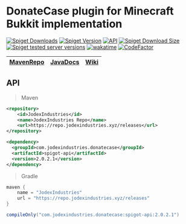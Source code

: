 # DonateCase plugin for Minecraft Bukkit implementation
[![Spiget Downloads](https://img.shields.io/spiget/downloads/106701?label=Spigot%20downloads)](https://www.spigotmc.org/resources/donatecase.106701/)
[![Spiget Version](https://img.shields.io/spiget/version/106701?label=DonateCase)](https://www.spigotmc.org/resources/donatecase.106701/)
[![API](https://repo.jodexindustries.xyz/api/badge/latest/releases/com/jodexindustries/donatecase/api?color=40c14a&name=API&prefix=v)](https://wiki.jodexindustries.xyz/docs/DonateCase/API/install)
[![Spiget Download Size](https://img.shields.io/spiget/download-size/106701)](https://www.spigotmc.org/resources/donatecase.106701/)
[![Spiget tested server versions](https://img.shields.io/spiget/tested-versions/106701)](https://www.spigotmc.org/resources/donatecase.106701/)
[![wakatime](https://wakatime.com/badge/user/829f0c0b-33fd-4885-a87a-8ee676d706fd/project/eaecf335-b19a-4642-9d6c-2637e4a392f5.svg)](https://wakatime.com/badge/user/829f0c0b-33fd-4885-a87a-8ee676d706fd/project/eaecf335-b19a-4642-9d6c-2637e4a392f5)
[![CodeFactor](https://www.codefactor.io/repository/github/jodexx/donatecase/badge)](https://www.codefactor.io/repository/github/jodexx/donatecase)

| [MavenRepo](https://repo.jodexindustries.xyz/#/releases/com/jodexindustries/donatecase/) | [JavaDocs](https://repo.jodexindustries.xyz/javadoc/releases/com/jodexindustries/donatecase/spigot-api/latest) | [Wiki](https://wiki.jodexindustries.xyz/en/docs/2.0.0/DonateCase/API/install) |
|------------------------------------------------------------------------------------------|----------------------------------------------------------------------------------------------------------------|----------------------------------------------------------------------------------|



## API
> Maven
```xml
<repository>
    <id>JodexIndustries</id>
    <name>JodexIndustries Repo</name>
    <url>https://repo.jodexindustries.xyz/releases</url>
</repository>
```
```xml
<dependency>
  <groupId>com.jodexindustries.donatecase</groupId>
  <artifactId>spigot-api</artifactId>
  <version>2.0.2.1</version>
</dependency>
```
> Gradle
```groovy
maven {
    name = "JodexIndustries"
    url = "https://repo.jodexindustries.xyz/releases"
}
```
```groovy
compileOnly("com.jodexindustries.donatecase:spigot-api:2.0.2.1")
```
